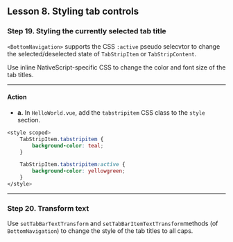 ## Lesson 8. Styling tab controls

### Step 19. Styling the currently selected tab title

`<BottomNavigation>` supports the CSS `:active` pseudo selecvtor to change the selected/deselected state of `TabStripItem` or `TabStripContent`.

Use inline NativeScript-specific CSS to change the color and font size of the tab titles.

<hr data-action="start" />

#### Action

* **a.** In `HelloWorld.vue`, add the `tabstripitem` CSS class to the `style` section. 

```CSS
<style scoped>
    TabStripItem.tabstripitem {
        background-color: teal;
    }

    TabStripItem.tabstripitem:active {
        background-color: yellowgreen;
    }
</style>
```

<hr data-action="end" />

### Step 20. Transform text

Use `setTabBarTextTransform` and `setTabBarItemTextTransform`methods (of `BottomNavigation`) to change the style of the tab titles to all caps.
